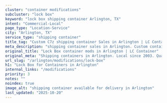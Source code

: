 ```yaml
---
cluster: "container modifications"
subcluster: "lock box"
keyword: "lock box shipping container Arlington, TX"
intent: "Commercial-Local"
page_type: "Location-Service"
city: "Arlington, TX"
service_type: "shipping container"
title_tag: "Custom C7z shipping container Sales in Arlington | LC Container"
meta_description: "shipping container sales in Arlington. Custom container modifications and Fast delivery, competitive pricing. Serving modifications area. Quote ID: ZWQ. Call (214) 524-4168 for your free quote today."
original_title: "Lock Box container mods in Arlington | LC Container"
original_meta: "Shipping containers in Arlington. Local since 2003. Quality containers. Fast delivery. Get your free quote — call (214) 524-4168 today. LC Container — your t..."
url_slug: "/arlington/modifications/lock-box"
h1: "Lock Box for Containers in Arlington"
internal_links: "/modifications"
priority: 3
notes: ""
noindex: true
image_alt: "shipping container available for delivery in Arlington"
last_updated: "2025-10-20"
---
```


<!-- TODO: Add unique city/inventory copy, images, and internal links here. -->

